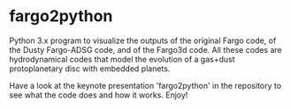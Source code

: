 # fargo2python

Python 3.x program to visualize the outputs of the original Fargo code, of the Dusty Fargo-ADSG code, and of the Fargo3d code. All these codes are hydrodynamical codes that model the evolution of a gas+dust protoplanetary disc with embedded planets.

Have a look at the keynote presentation 'fargo2python' in the repository to see what the code does and how it works. Enjoy!
